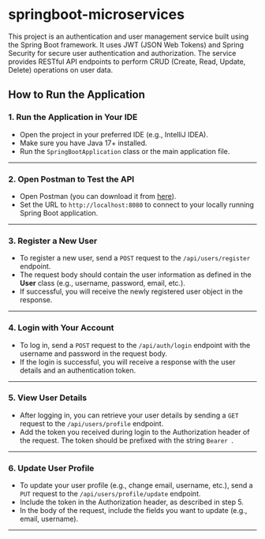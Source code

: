 # springboot-microservices

This project is an authentication and user management service built using the Spring Boot framework. It uses JWT (JSON Web Tokens) and Spring Security for secure user authentication and authorization. The service provides RESTful API endpoints to perform CRUD (Create, Read, Update, Delete) operations on user data.

## How to Run the Application

### 1. **Run the Application in Your IDE**

   - Open the project in your preferred IDE (e.g., IntelliJ IDEA).
   - Make sure you have Java 17+ installed.
   - Run the `SpringBootApplication` class or the main application file.
     

---

### 2. **Open Postman to Test the API**

   - Open Postman (you can download it from [here](https://www.postman.com/downloads/)).
   - Set the URL to `http://localhost:8080` to connect to your locally running Spring Boot application.


---

### 3. **Register a New User**

   - To register a new user, send a `POST` request to the `/api/users/register` endpoint.
   - The request body should contain the user information as defined in the **User** class (e.g., username, password, email, etc.).
   - If successful, you will receive the newly registered user object in the response.


---

### 4. **Login with Your Account**

   - To log in, send a `POST` request to the `/api/auth/login` endpoint with the username and password in the request body.
   - If the login is successful, you will receive a response with the user details and an authentication token.

---

### 5. **View User Details**

   - After logging in, you can retrieve your user details by sending a `GET` request to the `/api/users/profile` endpoint.
   - Add the token you received during login to the Authorization header of the request. The token should be prefixed with the string `Bearer `.

---

### 6. **Update User Profile**

   - To update your user profile (e.g., change email, username, etc.), send a `PUT` request to the `/api/users/profile/update` endpoint.
   - Include the token in the Authorization header, as described in step 5.
   - In the body of the request, include the fields you want to update (e.g., email, username).


---

